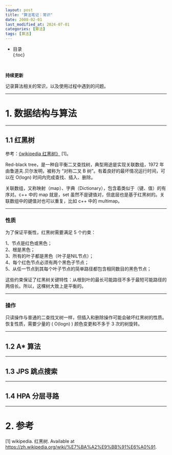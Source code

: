```yaml
---
layout: post
title: "算法笔记：常识"
date: 2008-02-01
last_modified_at: 2024-07-01
categories: [算法]
tags: [算法]
---
```


* 目录  
{:toc}
<br/>

**持续更新**   

记录算法相关的常识，以及使用过程中遇到的问题。    

---

# 1. 数据结构与算法

---

## 1.1 红黑树

参考：[《wikipedia 红黑树》](https://zh.wikipedia.org/wiki/%E7%BA%A2%E9%BB%91%E6%A0%91) [1]。      

Red-black tree，是一种自平衡二叉查找树，典型用途是实现关联数组，1972 年由鲁道夫.贝尔发明，被称为 “对称二叉 B 树”。有着良好的最坏情况运行时间，可以在 O(logn) 时间内完成查找、插入、删除。     

关联数组，又称映射（map）、字典（Dictionary），包含着类似于（键、值）的有序对。c++ 中的 map 就是，set 虽然不是键值对，但底层也是基于红黑树的。关联数组中的键值对也可以重复，比如 c++ 中的 multimap。  

---

### 性质

为了保证平衡性，红黑树需要满足 5 个约束：     

1、节点是红色或黑色；   
2、根是黑色；    
3、所有的叶子都是黑色（叶子是NIL节点）；   
4、每个红色节点必须有两个黑色子节点；   
5、从任一节点到其每个叶子节点的简单路径都包含相同数目的黑色节点；   

这些约束保证了红黑树关键特性：从根到叶的最长可能路径不多于最短可能路径的两倍长。所以，这棵树大致上是平衡的。   

---

### 操作

只读操作与普通的二查找叉树一样，但插入和删除操作可能会破坏红黑树的性质。恢复性质，需要少量的 ( O(logn) ) 颜色变更和不多于 3 次的树旋转。  

---

## 1.2 A* 算法


---

## 1.3 JPS 跳点搜索


---

## 1.4 HPA 分层寻路

---

# 2. 参考

[1] wikipedia. 红黑树. Available at https://zh.wikipedia.org/wiki/%E7%BA%A2%E9%BB%91%E6%A0%91.    